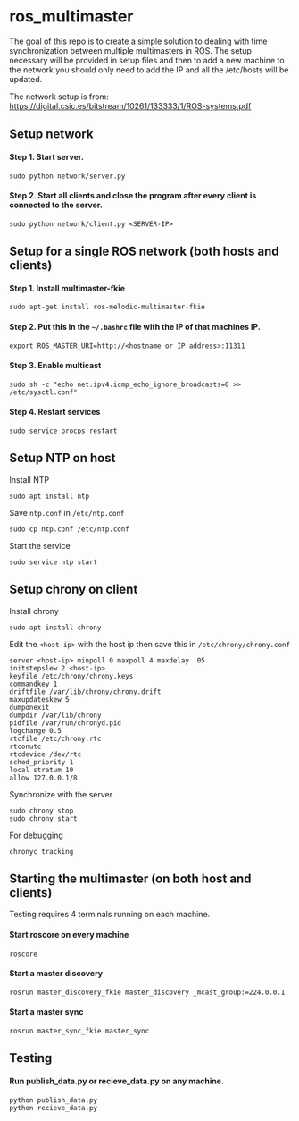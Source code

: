# ros_multimaster

The goal of this repo is to create a simple solution to dealing with time synchronization between multiple multimasters in ROS. The setup necessary will be provided in setup files and then to add a new machine to the network you should only need to add the IP and all the /etc/hosts will be updated.

The network setup is from: https://digital.csic.es/bitstream/10261/133333/1/ROS-systems.pdf

## Setup network
#### Step 1. Start server.
```
sudo python network/server.py
```
#### Step 2. Start all clients and close the program after every client is connected to the server.
```
sudo python network/client.py <SERVER-IP>
```

## Setup for a single ROS network (both hosts and clients)

#### Step 1. Install multimaster-fkie
```
sudo apt-get install ros-melodic-multimaster-fkie
``` 
#### Step 2. Put this in the `~/.bashrc` file with the IP of that machines IP.
```
export ROS_MASTER_URI=http://<hostname or IP address>:11311
``` 
#### Step 3. Enable multicast
```
sudo sh -c "echo net.ipv4.icmp_echo_ignore_broadcasts=0 >> /etc/sysctl.conf"
```
#### Step 4. Restart services
```
sudo service procps restart
```
## Setup NTP on host
Install NTP
```
sudo apt install ntp
```
Save `ntp.conf` in `/etc/ntp.conf`
```
sudo cp ntp.conf /etc/ntp.conf
```
Start the service
```
sudo service ntp start
```

## Setup chrony on client
Install chrony
```
sudo apt install chrony
```
Edit the `<host-ip>` with the host ip then save this in `/etc/chrony/chrony.conf` 
```
server <host-ip> minpoll 0 maxpoll 4 maxdelay .05
initstepslew 2 <host-ip>
keyfile /etc/chrony/chrony.keys
commandkey 1
driftfile /var/lib/chrony/chrony.drift
maxupdateskew 5
dumponexit
dumpdir /var/lib/chrony
pidfile /var/run/chronyd.pid
logchange 0.5
rtcfile /etc/chrony.rtc
rtconutc
rtcdevice /dev/rtc
sched_priority 1
local stratum 10
allow 127.0.0.1/8
```
Synchronize with the server
```
sudo chrony stop
sudo chrony start
```
For debugging
```
chronyc tracking
```
## Starting the multimaster (on both host and clients)
Testing requires 4 terminals running on each machine. 
#### Start roscore on every machine
```
roscore
```
#### Start a master discovery
```
rosrun master_discovery_fkie master_discovery _mcast_group:=224.0.0.1
```
#### Start a master sync
```
rosrun master_sync_fkie master_sync
```
## Testing
#### Run publish_data.py or recieve_data.py on any machine.
```
python publish_data.py
python recieve_data.py
```

<!---
## Setup for multiple local ROS networks

Install multimaster-fkie
```
sudo apt-get install ros-melodic-multimaster-fkie
``` 
Put this in the `~/.bashrc` file with the host IP.
```
export ROS_MASTER_URI=http://<hostname or IP address>:11311
``` 
Put this as a file in `/etc/netowrk/id-up.d` with the correct interface and the host IP. 
```
#!/bin/sh
if [ "$IFACE" = "<interface>" ]; then
  route add default gw <gateway IP address>
fi
```
Make that file executable
```
chmod a+x multimaster
```
(ONLY FOR HOST MACHINE) Enable IP forwarding 
```
sudo sh -c "echo net.ipv4_forward=1 >> /etc/sysctl.conf"
```
(ONLY FOR HOST MACHINE) Add a static route between networks (if multiple networks) 
where `<common network gateway>` is the host ip.
```
route add -net <local network> netmask 255.255.255.0 gw <common network gateway>
```
Enable multicast
```
sudo sh -c "echo net.ipv4.icmp_echo_ignore_broadcasts=0 >> /etc/sysctl.conf"
```
Restart services
```
sudo service procps restart
```
For all local ROS networks edit `/etc/hosts` on all machines to include the IP of every machine. 
Example:
```
192.168.0.201   drone1
192.168.0.221   turlebot
```
-->
